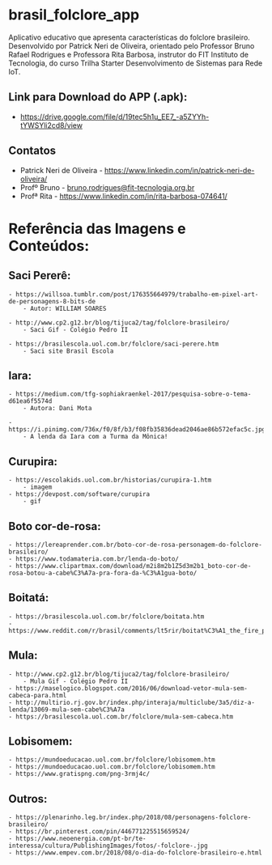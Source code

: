 # brasil_folclore_app

Aplicativo educativo que apresenta características do folclore brasileiro. Desenvolvido por Patrick Neri de Oliveira, orientado pelo Professor Bruno Rafael Rodrigues e Professora Rita Barbosa, instrutor do FIT Instituto de Tecnologia, do curso Trilha Starter Desenvolvimento de Sistemas para Rede IoT.

## Link para Download do APP (.apk):
- https://drive.google.com/file/d/19tec5h1u_EE7_-a5ZYYh-tYWSYli2cd8/view

## Contatos
- Patrick Neri de Oliveira - https://www.linkedin.com/in/patrick-neri-de-oliveira/
- Profº Bruno - bruno.rodrigues@fit-tecnologia.org.br
- Profª Rita - https://www.linkedin.com/in/rita-barbosa-074641/

# Referência das Imagens e Conteúdos:

## Saci Pererê:
	- https://willsoa.tumblr.com/post/176355664979/trabalho-em-pixel-art-de-personagens-8-bits-de
		- Autor: WILLIAM SOARES

	- http://www.cp2.g12.br/blog/tijuca2/tag/folclore-brasileiro/
		- Saci Gif - Colégio Pedro II

	- https://brasilescola.uol.com.br/folclore/saci-perere.htm
		- Saci site Brasil Escola


## Iara:
	- https://medium.com/tfg-sophiakraenkel-2017/pesquisa-sobre-o-tema-d61ea6f5574d
 		- Autora: Dani Mota

	- https://i.pinimg.com/736x/f0/8f/b3/f08fb35836dead2046ae86b572efac5c.jpg
		- A lenda da Iara com a Turma da Mônica!


## Curupira:
	- https://escolakids.uol.com.br/historias/curupira-1.htm
		- imagem
	- https://devpost.com/software/curupira
		- gif


## Boto cor-de-rosa:
	- https://lereaprender.com.br/boto-cor-de-rosa-personagem-do-folclore-brasileiro/
	- https://www.todamateria.com.br/lenda-do-boto/
	- https://www.clipartmax.com/download/m2i8m2b1Z5d3m2b1_boto-cor-de-rosa-botou-a-cabe%C3%A7a-pra-fora-da-%C3%A1gua-boto/


## Boitatá:
	- https://brasilescola.uol.com.br/folclore/boitata.htm
	- https://www.reddit.com/r/brasil/comments/lt5rir/boitat%C3%A1_the_fire_punishment_by_guilherme_batista/


## Mula:
	- http://www.cp2.g12.br/blog/tijuca2/tag/folclore-brasileiro/
		- Mula Gif - Colégio Pedro II
	- https://maselogico.blogspot.com/2016/06/download-vetor-mula-sem-cabeca-para.html
	- http://multirio.rj.gov.br/index.php/interaja/multiclube/3a5/diz-a-lenda/13069-mula-sem-cabe%C3%A7a
	- https://brasilescola.uol.com.br/folclore/mula-sem-cabeca.htm


## Lobisomem:
	- https://mundoeducacao.uol.com.br/folclore/lobisomem.htm
	- https://mundoeducacao.uol.com.br/folclore/lobisomem.htm
	- https://www.gratispng.com/png-3rmj4c/

## Outros:
	- https://plenarinho.leg.br/index.php/2018/08/personagens-folclore-brasileiro/
	- https://br.pinterest.com/pin/446771225515659524/
	- https://www.neoenergia.com/pt-br/te-interessa/cultura/PublishingImages/fotos/-folclore-.jpg
	- https://www.empev.com.br/2018/08/o-dia-do-folclore-brasileiro-e.html